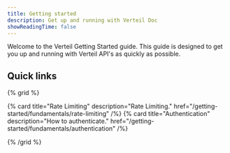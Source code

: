 ```yaml
---
title: Getting started
description: Get up and running with Verteil Doc
showReadingTime: false
---
```


Welcome to the Verteil Getting Started guide. This guide is designed to get you up and running with Verteil API's as quickly as
possible.


## Quick links

{% grid %}

{% card
   title="Rate Limiting"
   description="Rate Limiting."
   href="/getting-started/fundamentals/rate-limiting" /%}
{% card
   title="Authentication"
   description="How to authenticate."
   href="/getting-started/fundamentals/authentication" /%}

{% /grid %}
